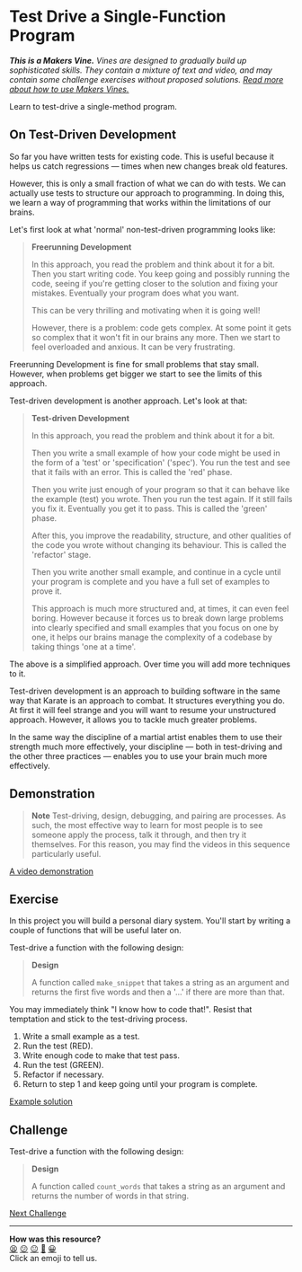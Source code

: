 # Test Drive a Single-Function Program

_**This is a Makers Vine.** Vines are designed to gradually build up
sophisticated skills. They contain a mixture of text and video, and may contain
some challenge exercises without proposed solutions. [Read more about how to use
Makers
Vines.](https://github.com/makersacademy/course/blob/main/labels/vines.md)_

Learn to test-drive a single-method program.

## On Test-Driven Development

So far you have written tests for existing code. This is useful because it helps
us catch regressions — times when new changes break old features.

However, this is only a small fraction of what we can do with tests. We can
actually use tests to structure our approach to programming. In doing this, we
learn a way of programming that works within the limitations of our brains.

Let's first look at what 'normal' non-test-driven programming looks like:

> **Freerunning Development**
> 
> In this approach, you read the problem and think about it for a bit. Then you
> start writing code. You keep going and possibly running the code, seeing if
> you're getting closer to the solution and fixing your mistakes. Eventually
> your program does what you want.
> 
> This can be very thrilling and motivating when it is going well!
> 
> However, there is a problem: code gets complex. At some point it gets so
> complex that it won't fit in our brains any more. Then we start to feel
> overloaded and anxious. It can be very frustrating.

Freerunning Development is fine for small problems that stay small. However,
when problems get bigger we start to see the limits of this approach.

Test-driven development is another approach. Let's look at that:

> **Test-driven Development**  
> 
> In this approach, you read the problem and think about it for a bit.
> 
> Then you write a small example of how your code might be used in the form of a
> 'test' or 'specification' ('spec'). You run the test and see that it fails
> with an error. This is called the 'red' phase.
> 
> Then you write just enough of your program so that it can behave like the
> example (test) you wrote. Then you run the test again. If it still fails you
> fix it. Eventually you get it to pass. This is called the 'green' phase.
> 
> After this, you improve the readability, structure, and other qualities of the
> code you wrote without changing its behaviour. This is called the 'refactor'
> stage.
> 
> Then you write another small example, and continue in a cycle until your
> program is complete and you have a full set of examples to prove it.
> 
> This approach is much more structured and, at times, it can even feel boring.
> However because it forces us to break down large problems into clearly
> specified and small examples that you focus on one by one, it helps our brains
> manage the complexity of a codebase by taking things 'one at a time'.

The above is a simplified approach. Over time you will add more techniques to
it.

Test-driven development is an approach to building software in the same way that
Karate is an approach to combat. It structures everything you do. At first it
will feel strange and you will want to resume your unstructured approach.
However, it allows you to tackle much greater problems. 

In the same way the discipline of a martial artist enables them to use their
strength much more effectively, your discipline — both in test-driving and the
other three practices — enables you to use your brain much more effectively.

## Demonstration

> **Note** 
> Test-driving, design, debugging, and pairing are processes. As such,
> the most effective way to learn for most people is to see someone apply the
> process, talk it through, and then try it themselves. For this reason, you may
> find the videos in this sequence particularly useful.

[A video demonstration](https://www.youtube.com/watch?v=7MBwOSc9Kzk&t=0s)

## Exercise

In this project you will build a personal diary system. You'll start by writing a
couple of functions that will be useful later on.

Test-drive a function with the following design:

> **Design**
> 
> A function called `make_snippet` that takes a string as an argument and returns
> the first five words and then a '...' if there are more than that.

You may immediately think "I know how to code that!". Resist that temptation and
stick to the test-driving process.

1. Write a small example as a test.
2. Run the test (RED).
3. Write enough code to make that test pass.
4. Run the test (GREEN).
5. Refactor if necessary.
6. Return to step 1 and keep going until your program is complete.

[Example solution](https://www.youtube.com/watch?v=7MBwOSc9Kzk&t=2471s)

## Challenge

Test-drive a function with the following design:

> **Design**
> 
> A function called `count_words` that takes a string as an argument and returns
> the number of words in that string.


[Next Challenge](03_design_a_single_function.md)

<!-- BEGIN GENERATED SECTION DO NOT EDIT -->

---

**How was this resource?**  
[😫](https://airtable.com/shrUJ3t7KLMqVRFKR?prefill_Repository=makersacademy%2Fgolden-square-in-python&prefill_File=challenges%2F02_test_drive_a_single_function.md&prefill_Sentiment=😫) [😕](https://airtable.com/shrUJ3t7KLMqVRFKR?prefill_Repository=makersacademy%2Fgolden-square-in-python&prefill_File=challenges%2F02_test_drive_a_single_function.md&prefill_Sentiment=😕) [😐](https://airtable.com/shrUJ3t7KLMqVRFKR?prefill_Repository=makersacademy%2Fgolden-square-in-python&prefill_File=challenges%2F02_test_drive_a_single_function.md&prefill_Sentiment=😐) [🙂](https://airtable.com/shrUJ3t7KLMqVRFKR?prefill_Repository=makersacademy%2Fgolden-square-in-python&prefill_File=challenges%2F02_test_drive_a_single_function.md&prefill_Sentiment=🙂) [😀](https://airtable.com/shrUJ3t7KLMqVRFKR?prefill_Repository=makersacademy%2Fgolden-square-in-python&prefill_File=challenges%2F02_test_drive_a_single_function.md&prefill_Sentiment=😀)  
Click an emoji to tell us.

<!-- END GENERATED SECTION DO NOT EDIT -->
